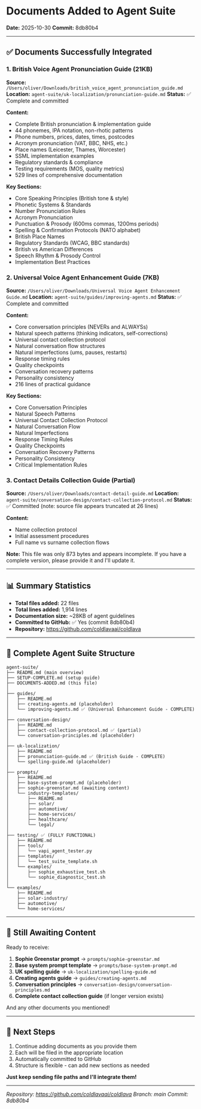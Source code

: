# Documents Added to Agent Suite

**Date:** 2025-10-30
**Commit:** 8db80b4

---

## ✅ Documents Successfully Integrated

### 1. British Voice Agent Pronunciation Guide (21KB)
**Source:** `/Users/oliver/Downloads/british_voice_agent_pronunciation_guide.md`
**Location:** `agent-suite/uk-localization/pronunciation-guide.md`
**Status:** ✅ Complete and committed

**Content:**
- Complete British pronunciation & implementation guide
- 44 phonemes, IPA notation, non-rhotic patterns
- Phone numbers, prices, dates, times, postcodes
- Acronym pronunciation (VAT, BBC, NHS, etc.)
- Place names (Leicester, Thames, Worcester)
- SSML implementation examples
- Regulatory standards & compliance
- Testing requirements (MOS, quality metrics)
- 529 lines of comprehensive documentation

**Key Sections:**
- Core Speaking Principles (British tone & style)
- Phonetic Systems & Standards
- Number Pronunciation Rules
- Acronym Pronunciation
- Punctuation & Prosody (600ms commas, 1200ms periods)
- Spelling & Confirmation Protocols (NATO alphabet)
- British Place Names
- Regulatory Standards (WCAG, BBC standards)
- British vs American Differences
- Speech Rhythm & Prosody Control
- Implementation Best Practices

### 2. Universal Voice Agent Enhancement Guide (7KB)
**Source:** `/Users/oliver/Downloads/Universal Voice Agent Enhancement Guide.md`
**Location:** `agent-suite/guides/improving-agents.md`
**Status:** ✅ Complete and committed

**Content:**
- Core conversation principles (NEVERs and ALWAYSs)
- Natural speech patterns (thinking indicators, self-corrections)
- Universal contact collection protocol
- Natural conversation flow structures
- Natural imperfections (ums, pauses, restarts)
- Response timing rules
- Quality checkpoints
- Conversation recovery patterns
- Personality consistency
- 216 lines of practical guidance

**Key Sections:**
- Core Conversation Principles
- Natural Speech Patterns
- Universal Contact Collection Protocol
- Natural Conversation Flow
- Natural Imperfections
- Response Timing Rules
- Quality Checkpoints
- Conversation Recovery Patterns
- Personality Consistency
- Critical Implementation Rules

### 3. Contact Details Collection Guide (Partial)
**Source:** `/Users/oliver/Downloads/contact-detail-guide.md`
**Location:** `agent-suite/conversation-design/contact-collection-protocol.md`
**Status:** ✅ Committed (note: source file appears truncated at 26 lines)

**Content:**
- Name collection protocol
- Initial assessment procedures
- Full name vs surname collection flows

**Note:** This file was only 873 bytes and appears incomplete. If you have a complete version, please provide it and I'll update it.

---

## 📊 Summary Statistics

- **Total files added:** 22 files
- **Total lines added:** 1,914 lines
- **Documentation size:** ~28KB of agent guidelines
- **Committed to GitHub:** ✅ Yes (commit 8db80b4)
- **Repository:** https://github.com/coldlavaai/coldlava

---

## 📁 Complete Agent Suite Structure

```
agent-suite/
├── README.md (main overview)
├── SETUP-COMPLETE.md (setup guide)
├── DOCUMENTS-ADDED.md (this file)
│
├── guides/
│   ├── README.md
│   ├── creating-agents.md (placeholder)
│   └── improving-agents.md ✅ (Universal Enhancement Guide - COMPLETE)
│
├── conversation-design/
│   ├── README.md
│   ├── contact-collection-protocol.md ✅ (partial)
│   └── conversation-principles.md (placeholder)
│
├── uk-localization/
│   ├── README.md
│   ├── pronunciation-guide.md ✅ (British Guide - COMPLETE)
│   └── spelling-guide.md (placeholder)
│
├── prompts/
│   ├── README.md
│   ├── base-system-prompt.md (placeholder)
│   ├── sophie-greenstar.md (awaiting content)
│   └── industry-templates/
│       ├── README.md
│       ├── solar/
│       ├── automotive/
│       ├── home-services/
│       ├── healthcare/
│       └── legal/
│
├── testing/ ✅ (FULLY FUNCTIONAL)
│   ├── README.md
│   ├── tools/
│   │   └── vapi_agent_tester.py
│   ├── templates/
│   │   └── test_suite_template.sh
│   └── examples/
│       ├── sophie_exhaustive_test.sh
│       └── sophie_diagnostic_test.sh
│
└── examples/
    ├── README.md
    ├── solar-industry/
    ├── automotive/
    └── home-services/
```

---

## 🎯 Still Awaiting Content

Ready to receive:

1. **Sophie Greenstar prompt** → `prompts/sophie-greenstar.md`
2. **Base system prompt template** → `prompts/base-system-prompt.md`
3. **UK spelling guide** → `uk-localization/spelling-guide.md`
4. **Creating agents guide** → `guides/creating-agents.md`
5. **Conversation principles** → `conversation-design/conversation-principles.md`
6. **Complete contact collection guide** (if longer version exists)

And any other documents you mentioned!

---

## 🚀 Next Steps

1. Continue adding documents as you provide them
2. Each will be filed in the appropriate location
3. Automatically committed to GitHub
4. Structure is flexible - can add new sections as needed

**Just keep sending file paths and I'll integrate them!**

---

*Repository: https://github.com/coldlavaai/coldlava*
*Branch: main*
*Commit: 8db80b4*
